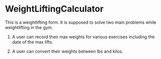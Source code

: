 # WeightLiftingCalculator

This is a weightlifting form. It is supposed to solve two main problems while weightlifting in the gym.

1) A user can record their max weights for various exercises including the date of the max lifts.

2) A user can convert their weights between lbs and kilos.
